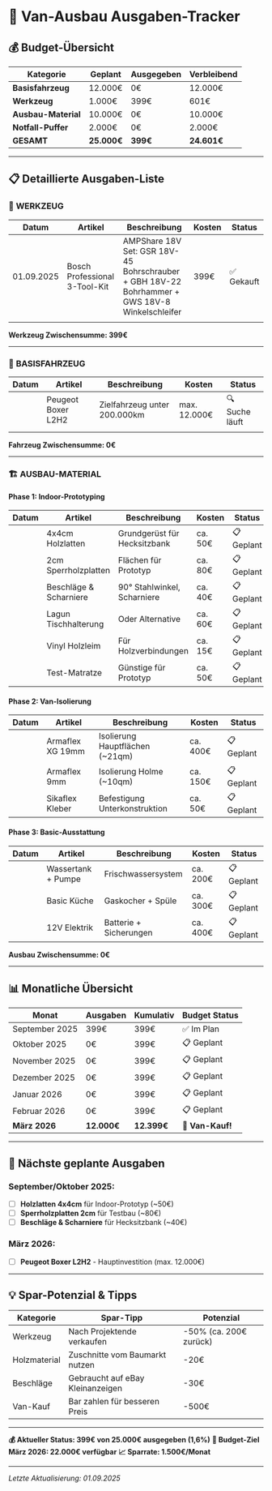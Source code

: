 # 🚐 Van-Ausbau Ausgaben-Tracker

## 💰 Budget-Übersicht

| **Kategorie** | **Geplant** | **Ausgegeben** | **Verbleibend** |
|---------------|-------------|----------------|-----------------|
| **Basisfahrzeug** | 12.000€ | 0€ | 12.000€ |
| **Werkzeug** | 1.000€ | 399€ | 601€ |
| **Ausbau-Material** | 10.000€ | 0€ | 10.000€ |
| **Notfall-Puffer** | 2.000€ | 0€ | 2.000€ |
| **GESAMT** | **25.000€** | **399€** | **24.601€** |

---

## 📋 Detaillierte Ausgaben-Liste

### 🔧 **WERKZEUG**

| **Datum** | **Artikel** | **Beschreibung** | **Kosten** | **Status** |
|-----------|-------------|------------------|------------|------------|
| 01.09.2025 | Bosch Professional 3-Tool-Kit | AMPShare 18V Set: GSR 18V-45 Bohrschrauber + GBH 18V-22 Bohrhammer + GWS 18V-8 Winkelschleifer | 399€ | ✅ Gekauft |
| | | | | |

**Werkzeug Zwischensumme: 399€**

---

### 🚐 **BASISFAHRZEUG**

| **Datum** | **Artikel** | **Beschreibung** | **Kosten** | **Status** |
|-----------|-------------|------------------|------------|------------|
| | Peugeot Boxer L2H2 | Zielfahrzeug unter 200.000km | max. 12.000€ | 🔍 Suche läuft |
| | | | | |

**Fahrzeug Zwischensumme: 0€**

---

### 🏗️ **AUSBAU-MATERIAL**

#### **Phase 1: Indoor-Prototyping**
| **Datum** | **Artikel** | **Beschreibung** | **Kosten** | **Status** |
|-----------|-------------|------------------|------------|------------|
| | 4x4cm Holzlatten | Grundgerüst für Hecksitzbank | ca. 50€ | 📋 Geplant |
| | 2cm Sperrholzplatten | Flächen für Prototyp | ca. 80€ | 📋 Geplant |
| | Beschläge & Scharniere | 90° Stahlwinkel, Scharniere | ca. 40€ | 📋 Geplant |
| | Lagun Tischhalterung | Oder Alternative | ca. 60€ | 📋 Geplant |
| | Vinyl Holzleim | Für Holzverbindungen | ca. 15€ | 📋 Geplant |
| | Test-Matratze | Günstige für Prototyp | ca. 50€ | 📋 Geplant |

#### **Phase 2: Van-Isolierung**
| **Datum** | **Artikel** | **Beschreibung** | **Kosten** | **Status** |
|-----------|-------------|------------------|------------|------------|
| | Armaflex XG 19mm | Isolierung Hauptflächen (~21qm) | ca. 400€ | 📋 Geplant |
| | Armaflex 9mm | Isolierung Holme (~10qm) | ca. 150€ | 📋 Geplant |
| | Sikaflex Kleber | Befestigung Unterkonstruktion | ca. 50€ | 📋 Geplant |

#### **Phase 3: Basic-Ausstattung**
| **Datum** | **Artikel** | **Beschreibung** | **Kosten** | **Status** |
|-----------|-------------|------------------|------------|------------|
| | Wassertank + Pumpe | Frischwassersystem | ca. 200€ | 📋 Geplant |
| | Basic Küche | Gaskocher + Spüle | ca. 300€ | 📋 Geplant |
| | 12V Elektrik | Batterie + Sicherungen | ca. 400€ | 📋 Geplant |

**Ausbau Zwischensumme: 0€**

---

## 📊 **Monatliche Übersicht**

| **Monat** | **Ausgaben** | **Kumulativ** | **Budget Status** |
|-----------|--------------|---------------|-------------------|
| September 2025 | 399€ | 399€ | ✅ Im Plan |
| Oktober 2025 | 0€ | 399€ | 📋 Geplant |
| November 2025 | 0€ | 399€ | 📋 Geplant |
| Dezember 2025 | 0€ | 399€ | 📋 Geplant |
| Januar 2026 | 0€ | 399€ | 📋 Geplant |
| Februar 2026 | 0€ | 399€ | 📋 Geplant |
| **März 2026** | **12.000€** | **12.399€** | 🚐 **Van-Kauf!** |

---

## 🎯 **Nächste geplante Ausgaben**

### **September/Oktober 2025:**
- [ ] **Holzlatten 4x4cm** für Indoor-Prototyp (~50€)
- [ ] **Sperrholzplatten 2cm** für Testbau (~80€)
- [ ] **Beschläge & Scharniere** für Hecksitzbank (~40€)

### **März 2026:**
- [ ] **Peugeot Boxer L2H2** - Hauptinvestition (max. 12.000€)

---

## 💡 **Spar-Potenzial & Tipps**

| **Kategorie** | **Spar-Tipp** | **Potenzial** |
|---------------|---------------|---------------|
| Werkzeug | Nach Projektende verkaufen | -50% (ca. 200€ zurück) |
| Holzmaterial | Zuschnitte vom Baumarkt nutzen | -20€ |
| Beschläge | Gebraucht auf eBay Kleinanzeigen | -30€ |
| Van-Kauf | Bar zahlen für besseren Preis | -500€ |

---

**💰 Aktueller Status: 399€ von 25.000€ ausgegeben (1,6%)**
**🎯 Budget-Ziel März 2026: 22.000€ verfügbar**
**📈 Sparrate: 1.500€/Monat**

---

*Letzte Aktualisierung: 01.09.2025*